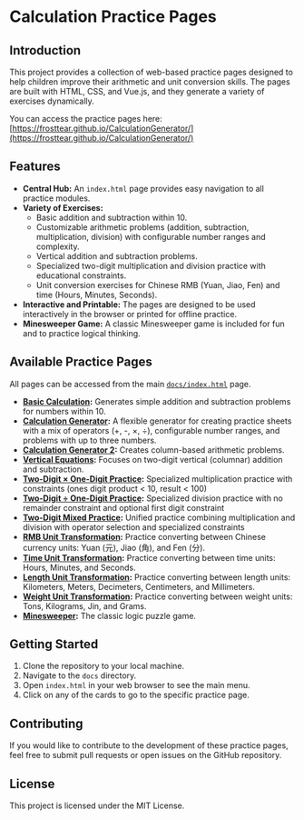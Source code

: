 # Calculation Practice Pages

## Introduction

This project provides a collection of web-based practice pages designed to help children improve their arithmetic and unit conversion skills. The pages are built with HTML, CSS, and Vue.js, and they generate a variety of exercises dynamically.

You can access the practice pages here: [https://frosttear.github.io/CalculationGenerator/](https://frosttear.github.io/CalculationGenerator/)

## Features

*   **Central Hub:** An `index.html` page provides easy navigation to all practice modules.
*   **Variety of Exercises:**
    *   Basic addition and subtraction within 10.
    *   Customizable arithmetic problems (addition, subtraction, multiplication, division) with configurable number ranges and complexity.
    *   Vertical addition and subtraction problems.
    *   Specialized two-digit multiplication and division practice with educational constraints.
    *   Unit conversion exercises for Chinese RMB (Yuan, Jiao, Fen) and time (Hours, Minutes, Seconds).
*   **Interactive and Printable:** The pages are designed to be used interactively in the browser or printed for offline practice.
*   **Minesweeper Game:** A classic Minesweeper game is included for fun and to practice logical thinking.

## Available Practice Pages

All pages can be accessed from the main [`docs/index.html`](./docs/index.html) page.

*   **[Basic Calculation](./docs/BasicCalculation.html):** Generates simple addition and subtraction problems for numbers within 10.
*   **[Calculation Generator](./docs/CalculationGenerator.html):** A flexible generator for creating practice sheets with a mix of operators (+, -, ×, ÷), configurable number ranges, and problems with up to three numbers.
*   **[Calculation Generator 2](./docs/CalculationGenerator2.html):** Creates column-based arithmetic problems.
*   **[Vertical Equations](./docs/VerticalEquations.html):** Focuses on two-digit vertical (columnar) addition and subtraction.
*   **[Two-Digit × One-Digit Practice](./docs/TwoDigitMultiplication.html):** Specialized multiplication practice with constraints (ones digit product < 10, result < 100)
*   **[Two-Digit ÷ One-Digit Practice](./docs/TwoDigitDivision.html):** Specialized division practice with no remainder constraint and optional first digit constraint
*   **[Two-Digit Mixed Practice](./docs/TwoDigitPractice.html):** Unified practice combining multiplication and division with operator selection and specialized constraints
*   **[RMB Unit Transformation](./docs/RmbUnitTransformation.html):** Practice converting between Chinese currency units: Yuan (元), Jiao (角), and Fen (分).
*   **[Time Unit Transformation](./docs/TimeUnitTransformation.html):** Practice converting between time units: Hours, Minutes, and Seconds.
*   **[Length Unit Transformation](./docs/LengthUnitTransformation.html):** Practice converting between length units: Kilometers, Meters, Decimeters, Centimeters, and Millimeters.
*   **[Weight Unit Transformation](./docs/WeightUnitTransformation.html):** Practice converting between weight units: Tons, Kilograms, Jin, and Grams.
*   **[Minesweeper](./docs/MineSweeper.html):** The classic logic puzzle game.

## Getting Started

1.  Clone the repository to your local machine.
2.  Navigate to the `docs` directory.
3.  Open `index.html` in your web browser to see the main menu.
4.  Click on any of the cards to go to the specific practice page.

## Contributing

If you would like to contribute to the development of these practice pages, feel free to submit pull requests or open issues on the GitHub repository.

## License

This project is licensed under the MIT License.